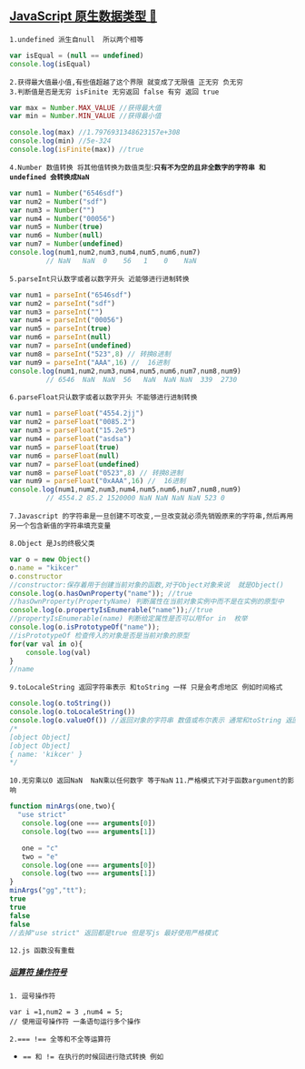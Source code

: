 <a id="top" href="#top">JavaScript 原生数据类型  :maple_leaf:</a> 
----
`1.undefined 派生自null  所以两个相等`
```javascript
var isEqual = (null == undefined)
console.log(isEqual)

```
`2.获得最大值最小值,有些值超越了这个界限 就变成了无限值 正无穷 负无穷 ` <br/>
`3.判断值是否是无穷 isFinite 无穷返回 false 有穷 返回 true `
```javascript
var max = Number.MAX_VALUE //获得最大值
var min = Number.MIN_VALUE //获得最小值

console.log(max) //1.7976931348623157e+308
console.log(min) //5e-324
console.log(isFinite(max)) //true
```
`4.Number 数值转换 将其他值转换为数值类型`:**`只有不为空的且非全数字的字符串 和 undefined 会转换成NaN`**
```javascript
var num1 = Number("6546sdf")
var num2 = Number("sdf")
var num3 = Number("")
var num4 = Number("00056")
var num5 = Number(true)
var num6 = Number(null)
var num7 = Number(undefined)
console.log(num1,num2,num3,num4,num5,num6,num7) 
         // NaN   NaN  0    56   1    0    NaN
```
`5.parseInt只认数字或者以数字开头 近能够进行进制转换`
```javascript
var num1 = parseInt("6546sdf")
var num2 = parseInt("sdf")
var num3 = parseInt("")
var num4 = parseInt("00056")
var num5 = parseInt(true)
var num6 = parseInt(null)
var num7 = parseInt(undefined)
var num8 = parseInt("523",8) // 转换8进制
var num9 = parseInt("AAA",16) //  16进制
console.log(num1,num2,num3,num4,num5,num6,num7,num8,num9) 
         // 6546  NaN  NaN  56   NaN  NaN NaN  339  2730
```
`6.parseFloat只认数字或者以数字开头 不能够进行进制转换`
```javascript
var num1 = parseFloat("4554.2jj")
var num2 = parseFloat("0085.2")
var num3 = parseFloat("15.2e5")
var num4 = parseFloat("asdsa")
var num5 = parseFloat(true)
var num6 = parseFloat(null)
var num7 = parseFloat(undefined)
var num8 = parseFloat("0523",8) // 转换8进制
var num9 = parseFloat("0xAAA",16) //  16进制
console.log(num1,num2,num3,num4,num5,num6,num7,num8,num9) 
         // 4554.2 85.2 1520000 NaN NaN NaN NaN 523 0
```
`7.Javascript 的字符串是一旦创建不可改变,一旦改变就必须先销毁原来的字符串,然后再用另一个包含新值的字符串填充变量`

`8.Object 是Js的终极父类`
```javascript
var o = new Object()
o.name = "kikcer"
o.constructor    
//constructor:保存着用于创建当前对象的函数,对于Object对象来说  就是Object()
console.log(o.hasOwnProperty("name")); //true
//hasOwnProperty(PropertyName) 判断属性在当前对象实例中而不是在实例的原型中
console.log(o.propertyIsEnumerable("name"));//true
//propertyIsEnumerable(name) 判断给定属性是否可以用for in  枚举
console.log(o.isPrototypeOf("name"));
//isPrototypeOf 检查传入的对象是否是当前对象的原型
for(var val in o){
    console.log(val)
}
//name
```
`9.toLocaleString 返回字符串表示 和toString 一样 只是会考虑地区 例如时间格式`
```javascript
console.log(o.toString())
console.log(o.toLocaleString()) 
console.log(o.valueOf()) //返回对象的字符串 数值或布尔表示 通常和toString 返回值一样
/*
[object Object]
[object Object]
{ name: 'kikcer' }
*/
```
`10.无穷乘以0 返回NaN  NaN乘以任何数字 等于NaN`
`11.严格模式下对于函数argument的影响`
```javascript
function minArgs(one,two){
  "use strict"
   console.log(one === arguments[0])
   console.log(two === arguments[1])

   one = "c"
   two = "e"
   console.log(one === arguments[0])
   console.log(two === arguments[1])
}
minArgs("gg","tt");
true
true
false
false
//去掉"use strict" 返回都是true 但是写js 最好使用严格模式
```
`12.js 函数没有重载`

##### [运算符 操作符号](#top)
`1. 逗号操作符`
```node
var i =1,num2 = 3 ,num4 = 5;
// 使用逗号操作符 一条语句运行多个操作
```
`2.=== !== 全等和不全等运算符`
* `== 和 != 在执行的时候回进行隐式转换 例如`

